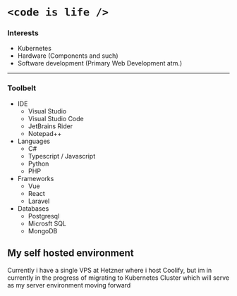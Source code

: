 
# `<code is life />`

### Interests
- Kubernetes
- Hardware (Components and such)
- Software development (Primary Web Development atm.)

---

### Toolbelt
- IDE
    - Visual Studio
    - Visual Studio Code
    - JetBrains Rider
    - Notepad++
- Languages
    - C#
    - Typescript / Javascript
    - Python
    - PHP
- Frameworks
    - Vue
    - React
    - Laravel
- Databases
    - Postgresql
    - Microsft SQL
    - MongoDB

## My self hosted environment

Currently i have a single VPS at Hetzner where i host Coolify, but im in currently in the progress of migrating to Kubernetes Cluster which will serve as my server environment moving forward
